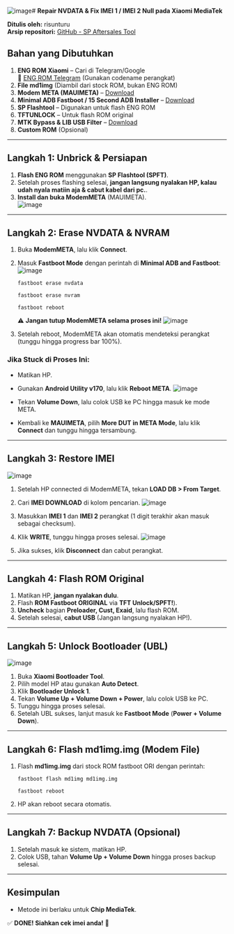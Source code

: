 ![image](https://github.com/user-attachments/assets/89d01405-62d3-42c0-9667-20441f342d45)# **Repair NVDATA & Fix IMEI 1 / IMEI 2 Null pada Xiaomi MediaTek**

**Ditulis oleh:** risunturu  
**Arsip repositori:** [GitHub - SP Aftersales Tool](https://github.com/risunCode/SP_Aftersales_tool)

## **Bahan yang Dibutuhkan**
1. **ENG ROM Xiaomi** – Cari di Telegram/Google  
   📌 [ENG ROM Telegram](https://t.me/xiaomiengs) (Gunakan codename perangkat)  
2. **File md1img** (Diambil dari stock ROM, bukan ENG ROM)  
3. **Modem META (MAUIMETA)** – [Download](https://androidmtk.com/download-sp-meta-tool)  
4. **Minimal ADB Fastboot / 15 Second ADB Installer** – [Download](https://github.com/risunCode/SP_Aftersales_tool/releases/download/Mediatek_Drivers/15.Second.ADB.Installer.v1.5.6.exe)  
5. **SP Flashtool** – Digunakan untuk flash ENG ROM  
6. **TFTUNLOCK** – Untuk flash ROM original  
7. **MTK Bypass & LIB USB Filter** – [Download](https://github.com/risunCode/SP_Aftersales_tool)  
8. **Custom ROM** (Opsional)  

---

## **Langkah 1: Unbrick & Persiapan**
1. **Flash ENG ROM** menggunakan **SP Flashtool (SPFT)**.  
2. Setelah proses flashing selesai, **jangan langsung nyalakan HP, kalau udah nyala matiin aja & cabut kabel dari pc.**.
3. **Install dan buka ModemMETA** (MAUIMETA).  
![image](https://github.com/user-attachments/assets/89778282-7450-4d9e-896e-cccfbc1358d7)

---

## **Langkah 2: Erase NVDATA & NVRAM**
1. Buka **ModemMETA**, lalu klik **Connect**.  
2. Masuk **Fastboot Mode** dengan perintah di **Minimal ADB and Fastboot**:
   ![image](https://github.com/user-attachments/assets/625c69cd-9b20-45f9-b270-0216d7f39978)

   ```
   fastboot erase nvdata
   ```
   ```
   fastboot erase nvram
   ```
   ```
   fastboot reboot
   ```
   ⚠ **Jangan tutup ModemMETA selama proses ini!**
   ![image](https://github.com/user-attachments/assets/816be55e-6b3c-4c33-99f1-3da7c3481db6)

4. Setelah reboot, ModemMETA akan otomatis mendeteksi perangkat (tunggu hingga progress bar 100%).  

### **Jika Stuck di Proses Ini:**
- Matikan HP.  
- Gunakan **Android Utility v170**, lalu klik **Reboot META**.
  ![image](https://github.com/user-attachments/assets/faa8d007-5c04-468a-b2d5-c7288af39d91)

- Tekan **Volume Down**, lalu colok USB ke PC hingga masuk ke mode META.  
- Kembali ke **MAUIMETA**, pilih **More DUT in META Mode**, lalu klik **Connect** dan tunggu hingga tersambung.  

---

## **Langkah 3: Restore IMEI**
![image](https://github.com/user-attachments/assets/ecf3df53-438e-40d0-8695-5e769334ab2e)

1. Setelah HP connected di ModemMETA, tekan **LOAD DB > From Target**.  
2. Cari **IMEI DOWNLOAD** di kolom pencarian.
   ![image](https://github.com/user-attachments/assets/c1aa9e72-9945-4216-aab6-08b17b674057)

4. Masukkan **IMEI 1** dan **IMEI 2** perangkat (1 digit terakhir akan masuk sebagai checksum).  
5. Klik **WRITE**, tunggu hingga proses selesai.
   ![image](https://github.com/user-attachments/assets/3b853025-79ca-4846-82df-5e30e2256343)

7. Jika sukses, klik **Disconnect** dan cabut perangkat.  

---

## **Langkah 4: Flash ROM Original**
1. Matikan HP, **jangan nyalakan dulu**.  
2. Flash **ROM Fastboot ORIGINAL** via **TFT Unlock/SPFT!**).  
3. **Uncheck** bagian **Preloader, Cust, Exaid**, lalu flash ROM.  
4. Setelah selesai, **cabut USB** (Jangan langsung nyalakan HP!).  

---

## **Langkah 5: Unlock Bootloader (UBL)**
![image](https://github.com/user-attachments/assets/1c543652-9acb-4570-9a58-f9e670cc1739)

1. Buka **Xiaomi Bootloader Tool**.  
2. Pilih model HP atau gunakan **Auto Detect**.  
3. Klik **Bootloader Unlock 1**.  
4. Tekan **Volume Up + Volume Down + Power**, lalu colok USB ke PC.  
5. Tunggu hingga proses selesai.  
6. Setelah UBL sukses, lanjut masuk ke **Fastboot Mode** (**Power + Volume Down**).  

---

## **Langkah 6: Flash md1img.img (Modem File)**
1. Flash **md1img.img** dari stock ROM fastboot ORI dengan perintah:  
   ```
   fastboot flash md1img md1img.img
   ```
   ```
   fastboot reboot
   ```
2. HP akan reboot secara otomatis.  

---

## **Langkah 7: Backup NVDATA (Opsional)**
1. Setelah masuk ke sistem, matikan HP.  
2. Colok USB, tahan **Volume Up + Volume Down** hingga proses backup selesai.  

---

## **Kesimpulan**
- Metode ini berlaku untuk **Chip MediaTek**.   

✅ **DONE! Siahkan cek imei anda!** 🎉  
 
